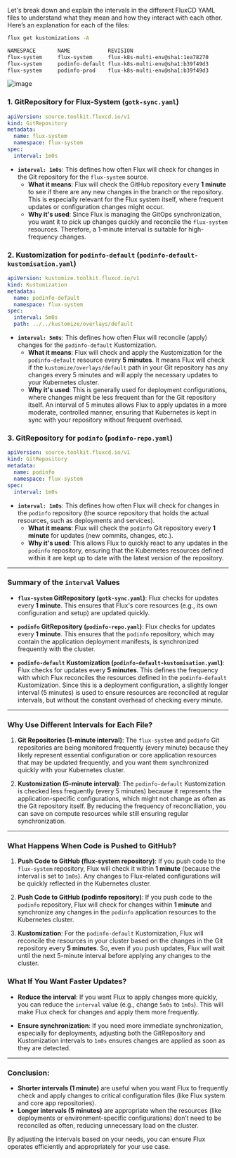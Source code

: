 Let's break down and explain the intervals in the different FluxCD YAML files to understand what they mean and how they interact with each other. Here’s an explanation for each of the files:
```bash
flux get kustomizations -A

NAMESPACE       NAME            REVISION                                SUSPENDED       READY   MESSAGE
flux-system     flux-system     flux-k8s-multi-env@sha1:1ea78270        False           True    Applied revision: flux-k8s-multi-env@sha1:1ea78270
flux-system     podinfo-default flux-k8s-multi-env@sha1:b39f49d3        False           True    Applied revision: flux-k8s-multi-env@sha1:b39f49d3
flux-system     podinfo-prod    flux-k8s-multi-env@sha1:b39f49d3        False           True    Applied revision: flux-k8s-multi-env@sha1:b39f49d3

```

![image](https://github.com/user-attachments/assets/92e4002c-8c2a-4341-a74e-113963a0c094)


### 1. **GitRepository for Flux-System (`gotk-sync.yaml`)**

```yaml
apiVersion: source.toolkit.fluxcd.io/v1
kind: GitRepository
metadata:
  name: flux-system
  namespace: flux-system
spec:
  interval: 1m0s
```

- **`interval: 1m0s`**: This defines how often Flux will check for changes in the Git repository for the `flux-system` source.
  - **What it means**: Flux will check the GitHub repository every **1 minute** to see if there are any new changes in the branch or the repository. This is especially relevant for the Flux system itself, where frequent updates or configuration changes might occur.
  - **Why it's used**: Since Flux is managing the GitOps synchronization, you want it to pick up changes quickly and reconcile the `flux-system` resources. Therefore, a 1-minute interval is suitable for high-frequency changes.

### 2. **Kustomization for `podinfo-default` (`podinfo-default-kustomisation.yaml`)**

```yaml
apiVersion: kustomize.toolkit.fluxcd.io/v1
kind: Kustomization
metadata:
  name: podinfo-default
  namespace: flux-system
spec:
  interval: 5m0s
  path: ../../kustomize/overlays/default
```

- **`interval: 5m0s`**: This defines how often Flux will reconcile (apply) changes for the `podinfo-default` Kustomization.
  - **What it means**: Flux will check and apply the Kustomization for the `podinfo-default` resource every **5 minutes**. It means Flux will check if the `kustomize/overlays/default` path in your Git repository has any changes every 5 minutes and will apply the necessary updates to your Kubernetes cluster.
  - **Why it's used**: This is generally used for deployment configurations, where changes might be less frequent than for the Git repository itself. An interval of 5 minutes allows Flux to apply updates in a more moderate, controlled manner, ensuring that Kubernetes is kept in sync with your repository without frequent overhead.

### 3. **GitRepository for `podinfo` (`podinfo-repo.yaml`)**

```yaml
apiVersion: source.toolkit.fluxcd.io/v1
kind: GitRepository
metadata:
  name: podinfo
  namespace: flux-system
spec:
  interval: 1m0s
```

- **`interval: 1m0s`**: This defines how often Flux will check for changes in the `podinfo` repository (the source repository that holds the actual resources, such as deployments and services).
  - **What it means**: Flux will check the `podinfo` Git repository every **1 minute** for updates (new commits, changes, etc.).
  - **Why it's used**: This allows Flux to quickly react to any updates in the `podinfo` repository, ensuring that the Kubernetes resources defined within it are kept up to date with the latest version of the repository.

---

### **Summary of the `interval` Values**

- **`flux-system` GitRepository (`gotk-sync.yaml`)**: Flux checks for updates every **1 minute**. This ensures that Flux's core resources (e.g., its own configuration and setup) are updated quickly.
  
- **`podinfo` GitRepository (`podinfo-repo.yaml`)**: Flux checks for updates every **1 minute**. This ensures that the `podinfo` repository, which may contain the application deployment manifests, is synchronized frequently with the cluster.

- **`podinfo-default` Kustomization (`podinfo-default-kustomisation.yaml`)**: Flux checks for updates every **5 minutes**. This defines the frequency with which Flux reconciles the resources defined in the `podinfo-default` Kustomization. Since this is a deployment configuration, a slightly longer interval (5 minutes) is used to ensure resources are reconciled at regular intervals, but without the constant overhead of checking every minute.

---

### **Why Use Different Intervals for Each File?**

1. **Git Repositories (1-minute interval)**: The `flux-system` and `podinfo` Git repositories are being monitored frequently (every minute) because they likely represent essential configuration or core application resources that may be updated frequently, and you want them synchronized quickly with your Kubernetes cluster.

2. **Kustomization (5-minute interval)**: The `podinfo-default` Kustomization is checked less frequently (every 5 minutes) because it represents the application-specific configurations, which might not change as often as the Git repository itself. By reducing the frequency of reconciliation, you can save on compute resources while still ensuring regular synchronization.

---

### **What Happens When Code is Pushed to GitHub?**

1. **Push Code to GitHub (flux-system repository)**: If you push code to the `flux-system` repository, Flux will check it within **1 minute** (because the interval is set to `1m0s`). Any changes to Flux-related configurations will be quickly reflected in the Kubernetes cluster.

2. **Push Code to GitHub (podinfo repository)**: If you push code to the `podinfo` repository, Flux will check for changes within **1 minute** and synchronize any changes in the `podinfo` application resources to the Kubernetes cluster.

3. **Kustomization**: For the `podinfo-default` Kustomization, Flux will reconcile the resources in your cluster based on the changes in the Git repository every **5 minutes**. So, even if you push updates, Flux will wait until the next 5-minute interval before applying any changes to the cluster.

### **What If You Want Faster Updates?**

- **Reduce the interval**: If you want Flux to apply changes more quickly, you can reduce the `interval` value (e.g., change `5m0s` to `1m0s`). This will make Flux check for changes and apply them more frequently.
  
- **Ensure synchronization**: If you need more immediate synchronization, especially for deployments, adjusting both the GitRepository and Kustomization intervals to `1m0s` ensures changes are applied as soon as they are detected.

---

### Conclusion:

- **Shorter intervals (1 minute)** are useful when you want Flux to frequently check and apply changes to critical configuration files (like Flux system and core app repositories).
- **Longer intervals (5 minutes)** are appropriate when the resources (like deployments or environment-specific configurations) don’t need to be reconciled as often, reducing unnecessary load on the cluster.

By adjusting the intervals based on your needs, you can ensure Flux operates efficiently and appropriately for your use case.
